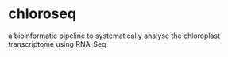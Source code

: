 # chloroseq
a bioinformatic pipeline to systematically analyse the chloroplast transcriptome using RNA-Seq
